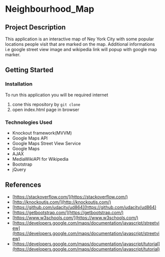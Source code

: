 # Neighbourhood_Map

## Project Description
This application is an interactive map of Ney York City with some popular locations people visit that are marked on the map. Additional informations i.e google street view image and wikipedia link will popup with google map marker.

## Getting Started

### Installation
To run this application you will be required internet
1. cone this repository by 
```git clone ```
2. open index.html page in browser

### Technologies Used
- Knockout framework(MVVM)
- Google Maps API
- Google Maps Street View Service
- Google Maps
- AJAX
- MediaWikiAPI for Wikipedia
- Bootstrap
- jQuery

## References
 - [https://stackoverflow.com/](https://stackoverflow.com/)
 - [http://knockoutjs.com/](http://knockoutjs.com/)
 - [https://github.com/udacity/ud864](https://github.com/udacity/ud864)
 - [https://getbootstrap.com/](https://getbootstrap.com/)
 - [https://www.w3schools.com/](https://www.w3schools.com/)
 - [https://developers.google.com/maps/documentation/javascript/streetview](https://developers.google.com/maps/documentation/javascript/streetview)
 - [https://developers.google.com/maps/documentation/javascript/tutorial](https://developers.google.com/maps/documentation/javascript/tutorial)
